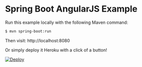 Spring Boot AngularJS Example
=============================

Run this example locally with the following Maven command:

``` bash
$ mvn spring-boot:run
```

Then visit: http://localhost:8080

Or simply deploy it Heroku with a click of a button!

[![Deploy](https://www.herokucdn.com/deploy/button.svg)](https://heroku.com/deploy?template=https://github.com/stormpath/heroku-spring-boot-runner&env\[GROUP_ID\]=com.stormpath.spring&env\[ARTIFACT_ID\]=stormpath-sdk-examples-spring-boot-web-angular)
